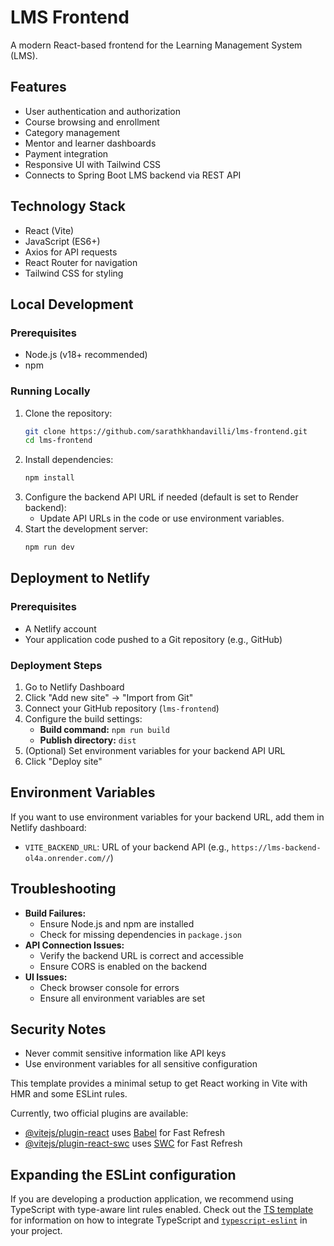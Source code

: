 # LMS Frontend

A modern React-based frontend for the Learning Management System (LMS).

## Features

- User authentication and authorization
- Course browsing and enrollment
- Category management
- Mentor and learner dashboards
- Payment integration
- Responsive UI with Tailwind CSS
- Connects to Spring Boot LMS backend via REST API

## Technology Stack

- React (Vite)
- JavaScript (ES6+)
- Axios for API requests
- React Router for navigation
- Tailwind CSS for styling

## Local Development

### Prerequisites

- Node.js (v18+ recommended)
- npm

### Running Locally

1. Clone the repository:
	```bash
	git clone https://github.com/sarathkhandavilli/lms-frontend.git
	cd lms-frontend
	```
2. Install dependencies:
	```bash
	npm install
	```
3. Configure the backend API URL if needed (default is set to Render backend):
	- Update API URLs in the code or use environment variables.
4. Start the development server:
	```bash
	npm run dev
	```

## Deployment to Netlify

### Prerequisites

- A Netlify account
- Your application code pushed to a Git repository (e.g., GitHub)

### Deployment Steps

1. Go to Netlify Dashboard
2. Click "Add new site" → "Import from Git"
3. Connect your GitHub repository (`lms-frontend`)
4. Configure the build settings:
	- **Build command:** `npm run build`
	- **Publish directory:** `dist`
5. (Optional) Set environment variables for your backend API URL
6. Click "Deploy site"

## Environment Variables

If you want to use environment variables for your backend URL, add them in Netlify dashboard:

- `VITE_BACKEND_URL`: URL of your backend API (e.g., `https://lms-backend-ol4a.onrender.com//`)

## Troubleshooting

- **Build Failures:**
  - Ensure Node.js and npm are installed
  - Check for missing dependencies in `package.json`
- **API Connection Issues:**
  - Verify the backend URL is correct and accessible
  - Ensure CORS is enabled on the backend
- **UI Issues:**
  - Check browser console for errors
  - Ensure all environment variables are set

## Security Notes

- Never commit sensitive information like API keys
- Use environment variables for all sensitive configuration

This template provides a minimal setup to get React working in Vite with HMR and some ESLint rules.

Currently, two official plugins are available:

- [@vitejs/plugin-react](https://github.com/vitejs/vite-plugin-react/blob/main/packages/plugin-react) uses [Babel](https://babeljs.io/) for Fast Refresh
- [@vitejs/plugin-react-swc](https://github.com/vitejs/vite-plugin-react/blob/main/packages/plugin-react-swc) uses [SWC](https://swc.rs/) for Fast Refresh

## Expanding the ESLint configuration

If you are developing a production application, we recommend using TypeScript with type-aware lint rules enabled. Check out the [TS template](https://github.com/vitejs/vite/tree/main/packages/create-vite/template-react-ts) for information on how to integrate TypeScript and [`typescript-eslint`](https://typescript-eslint.io) in your project.
